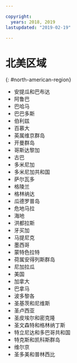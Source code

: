 ```yaml
---

copyright:
  years: 2018, 2019
lastupdated: "2019-02-19"

---
```


# 北美区域
{: #north-american-region}

* 安提瓜和巴布达
* 阿鲁巴
* 巴哈马
* 巴巴多斯
* 伯利兹
* 百慕大
* 英属维京群岛
* 开曼群岛
* 哥斯达黎加
* 古巴
* 多米尼加
* 多米尼加共和国
* 萨尔瓦多
* 格陵兰
* 格林纳达
* 瓜德罗普岛
* 危地马拉
* 海地
* 洪都拉斯
* 牙买加
* 马提尼克
* 墨西哥
* 蒙特色拉特
* 荷属安得列斯群岛
* 尼加拉瓜
* 美国
* 加拿大
* 巴拿马
* 波多黎各
* 圣基茨和尼维斯
* 圣卢西亚
* 圣皮埃尔和密克隆
* 圣文森特和格林纳丁斯
* 特立尼达和多巴哥共和国
* 特克斯和凯科斯群岛
* 维尔京
* 圣多美和普林西比
